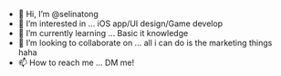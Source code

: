 - 👋 Hi, I’m @selinatong
- 👀 I’m interested in ... iOS app/UI design/Game develop
- 🌱 I’m currently learning ... Basic it knowledge
- 💞️ I’m looking to collaborate on ... all i can do is the marketing things haha
- 📫 How to reach me ... DM me!

<!---
selinatong/selinatong is a ✨ special ✨ repository because its `README.md` (this file) appears on your GitHub profile.
You can click the Preview link to take a look at your changes.
--->
